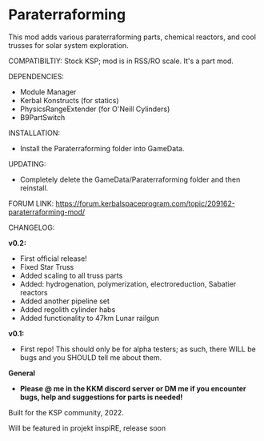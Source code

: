 # Paraterraforming
This mod adds various paraterraforming parts, chemical reactors, and cool trusses for solar system exploration.

COMPATIBILTIY:
Stock KSP; mod is in RSS/RO scale. It's a part mod.

DEPENDENCIES:
- Module Manager
- Kerbal Konstructs (for statics)
- PhysicsRangeExtender (for O'Neill Cylinders)
- B9PartSwitch


INSTALLATION:
- Install the Paraterraforming folder into GameData.

UPDATING:
- Completely delete the GameData/Paraterraforming folder and then reinstall.

FORUM LINK:
https://forum.kerbalspaceprogram.com/topic/209162-paraterraforming-mod/

CHANGELOG:

**v0.2:**

- First official release!
- Fixed Star Truss
- Added scaling to all truss parts
- Added: hydrogenation, polymerization, electroreduction, Sabatier reactors
- Added another pipeline set
- Added regolith cylinder habs
- Added functionality to 47km Lunar railgun


**v0.1:** 
- First repo! This should only be for alpha testers; as such, there WILL be bugs and you SHOULD tell me about them.



**General**
- **Please @ me in the KKM discord server or DM me if you encounter bugs, help and suggestions for parts is needed!**



Built for the KSP community, 2022.

Will be featured in projekt inspiRE, release soon
